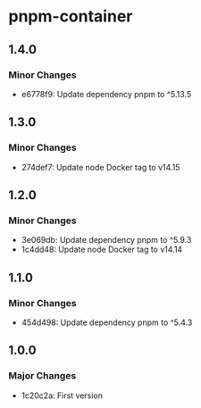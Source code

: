 # pnpm-container

## 1.4.0

### Minor Changes

- e6778f9: Update dependency pnpm to ^5.13.5

## 1.3.0

### Minor Changes

- 274def7: Update node Docker tag to v14.15

## 1.2.0

### Minor Changes

- 3e069db: Update dependency pnpm to ^5.9.3
- 1c4dd48: Update node Docker tag to v14.14

## 1.1.0

### Minor Changes

- 454d498: Update dependency pnpm to ^5.4.3

## 1.0.0

### Major Changes

- 1c20c2a: First version
